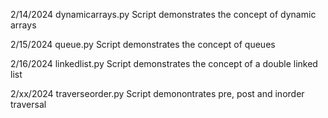 2/14/2024  dynamicarrays.py    Script demonstrates the concept of dynamic arrays

2/15/2024  queue.py            Script demonstrates the concept of queues 

2/16/2024  linkedlist.py       Script demonstrates the concept of a double linked list

2/xx/2024  traverseorder.py    Script demonontrates pre, post and inorder traversal
